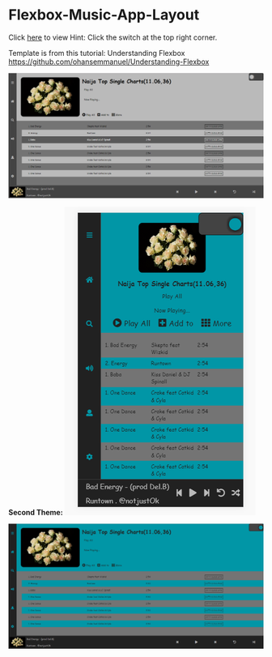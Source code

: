 # Flexbox-Music-App-Layout
Click <a href="https:github.com/horppe/Flexbox+Music+App+Layout">here</a> to view
Hint: Click the switch at the top right corner.

Template is from this tutorial: 
Understanding Flexbox
https://github.com/ohansemmanuel/Understanding-Flexbox

![Alt text](images/readme-one.png?raw=true "Desktop View")

<b>Second Theme:</b>
![Alt text](images/readme-three.png?raw=true "Mobile View")

![Alt text](images/readme-two.png?raw=true "Desktop View")
